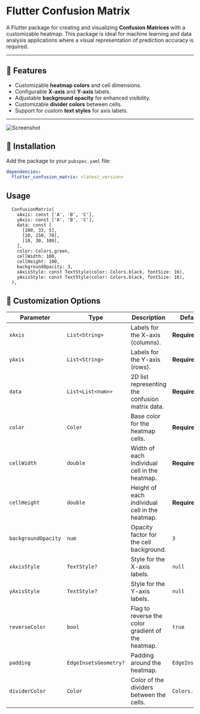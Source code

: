 # Flutter Confusion Matrix

A Flutter package for creating and visualizing **Confusion Matrices** with a customizable heatmap. This package is ideal for machine learning and data analysis applications where a visual representation of prediction accuracy is required.

---

## 🌟 Features

- Customizable **heatmap colors** and cell dimensions.
- Configurable **X-axis** and **Y-axis** labels.
- Adjustable **background opacity** for enhanced visibility.
- Customizable **divider colors** between cells.
- Support for custom **text styles** for axis labels.

---

![Screenshot](https://github.com/[netesh5]/[flutter_confusion_matrix]/blob/[main]/ss.png?raw=true)

## 🚀 Installation

Add the package to your `pubspec.yaml` file:

```yaml
dependencies:
  flutter_confusion_matrix: <latest_version>
```


##  Usage
```
  ConfusionMatrix(
    xAxis: const ['A', 'B', 'C'],
    yAxis: const ['A', 'B', 'C'],
    data: const [
      [100, 33, 5],
      [20, 150, 70],
      [10, 30, 100],
    ],
    color: Colors.green,
    cellWidth: 100,
    cellHeight: 100,
    backgroundOpacity: 3,
    xAxisStyle: const TextStyle(color: Colors.black, fontSize: 16),
    yAxisStyle: const TextStyle(color: Colors.black, fontSize: 16),
  ),
```

## 🎨 Customization Options


| Parameter           | Type                  | Description                                         | Default Value       |
|---------------------|-----------------------|-----------------------------------------------------|---------------------|
| `xAxis`             | `List<String>`        | Labels for the X-axis (columns).                   | **Required**        |
| `yAxis`             | `List<String>`        | Labels for the Y-axis (rows).                      | **Required**        |
| `data`              | `List<List<num>>`     | 2D list representing the confusion matrix data.    | **Required**        |
| `color`             | `Color`              | Base color for the heatmap cells.                  | **Required**        |
| `cellWidth`         | `double`              | Width of each individual cell in the heatmap.      | **Required**        |
| `cellHeight`        | `double`              | Height of each individual cell in the heatmap.     | **Required**        |
| `backgroundOpacity` | `num`                 | Opacity factor for the cell background.            | `3`                 |
| `xAxisStyle`        | `TextStyle?`          | Style for the X-axis labels.                       | `null`              |
| `yAxisStyle`        | `TextStyle?`          | Style for the Y-axis labels.                       | `null`              |
| `reverseColor`      | `bool`                | Flag to reverse the color gradient of the heatmap. | `true`              |
| `padding`           | `EdgeInsetsGeometry?` | Padding around the heatmap.                        | `EdgeInsets.all(20)`|
| `dividerColor`      | `Color`               | Color of the dividers between the cells.           | `Colors.white`      |



